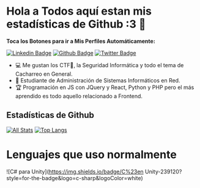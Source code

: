 # Hola a Todos aquí estan mis estadísticas de Github :3 👋

**Toca los Botones para ir a Mis Perfiles Automáticamente:**

[![Linkedin Badge](https://img.shields.io/badge/-Sercadi:3-0072b1?style=flat&logo=Linkedin&logoColor=white&link=https://www.linkedin.com/in/sergio-castro-díaz-1639b8214/)](https://www.linkedin.com/in/sergio-castro-díaz-1639b8214/) [![Github Badge](https://img.shields.io/badge/-Sercadi:3-red?style=flat&logo=github&logoColor=white&link=https://github.com/S3rC4D1/)](https://github.com/S3rC4D1/) [![Twitter Badge](https://img.shields.io/badge/Twitter-1DA1F2?style=flat&logo=twitter&logoColor=white&link=https://twitter.com/SercadiSmash/)](https://twitter.com/SercadiSmash)

<!-- ![universe-frame](https://i.giphy.com/media/J39gurpvL7SHpnTTJB/giphy.webp "Universe Big Bang") -->

<!--
**S3rC4D1/Sercadi** is a ✨ _special_ ✨ repository because its `README.md` (this file) appears on your GitHub profile.

Here are some ideas to get you started:

- 🔭 I’m currently working on ...
- 🌱 I’m currently learning ...
- 👯 I’m looking to collaborate on ...
- 🤔 I’m looking for help with ...
- 💬 Ask me about ...
- 📫 How to reach me: ...
- 😄 Pronouns: ...
- ⚡ Fun fact: ...
-->

<!-- - 📫 Let's get social: <a href="https://www.linkedin.com/in/sergio-castro-díaz-1639b8214/"> <img src="https://img.shields.io/badge/-LinkedIn-%233781da" alt="LinkedIn"/></a>   -->

- 💻 Me gustan los CTF🚩, la Seguridad Informática y todo el tema de Cacharreo en General.
- 💬 Estudiante de Administración de Sistemas Informáticos en Red.
- 🏆 Programación en JS con JQuery y React, Python y PHP pero el más aprendido es todo aquello relacionado a Frontend.

## Estadísticas de Github
[![All Stats](https://github-readme-stats-axpwmfcg3.vercel.app/api?username=S3rC4D1&show_icons=true&include_all_commits=true&count_private=true&hide=contribs&theme=synthwave)](https://github.com/S3rC4D1/Sercadi)
[![Top Langs](https://github-readme-stats-axpwmfcg3.vercel.app/api/top-langs/?username=S3rC4D1&layout=compact&theme=synthwave)](https://github.com/S3rC4D1/Sercadi)


# Lenguajes que uso normalmente

![C# para Unity](https://img.shields.io/badge/C%23en Unity-239120?style=for-the-badge&logo=c-sharp&logoColor=white)


<!--![S3rC4D1's github stats](https://github-readme-stats.vercel.app/api?username=S3rC4D1) -->
